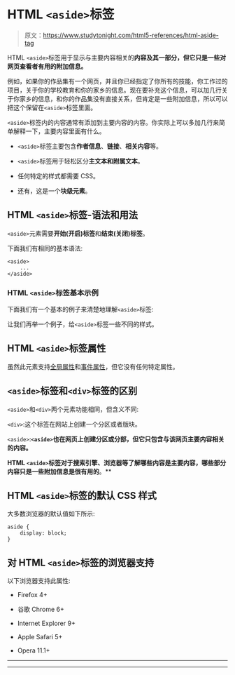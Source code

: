 # HTML `<aside>`标签

> 原文：<https://www.studytonight.com/html5-references/html-aside-tag>

HTML `<aside>`标签用于显示与主要内容相关的**内容及其一部分，但它只是一些对网页查看者有用的附加信息。**

例如，如果你的作品集有一个网页，并且你已经指定了你所有的技能，你工作过的项目，关于你的学校教育和你的家乡的信息。现在要补充这个信息，可以加几行关于你家乡的信息，和你的作品集没有直接关系，但肯定是一些附加信息，所以可以把这个保留在`<aside>`标签里面。

`<aside>`标签内的内容通常有添加到主要内容的内容。你实际上可以多加几行来简单解释一下，主要内容里面有什么。

*   `<aside>`标签主要包含**作者信息**、**链接**、**相关内容**等。

*   `<aside>`标签用于轻松区分**主文本和附属文本**。

*   任何特定的样式都需要 CSS。

*   还有，这是一个**块级元素**。

## HTML `<aside>`标签-语法和用法

`<aside>`元素需要**开始(开启)标签**和**结束(关闭)标签**。

下面我们有相同的基本语法:

```
<aside>
    ...
</aside>
```

### HTML `<aside>`标签基本示例

下面我们有一个基本的例子来清楚地理解`<aside>`标签:

让我们再举一个例子，给`<aside>`标签一些不同的样式。

## HTML `<aside>`标签属性

虽然此元素支持[全局属性](https://www.studytonight.com/html5-references/html-global-attributes)和[事件属性](https://www.studytonight.com/html5-references/html-event-attributes)，但它没有任何特定属性。

## `<aside>`标签和`<div>`标签的区别

`<aside>`和`<div>`两个元素功能相同，但含义不同:

`<div>`:这个标签在网站上创建一个分区或者版块。

`<aside>`:**`<aside>`也在网页上创建分区或分部，但它只包含与该网页主要内容相关的内容。**

 **HTML `<aside>`标签对于搜索引擎、浏览器等了解哪些内容是主要内容，哪些部分内容只是一些附加信息是很有用的**。**

## HTML `<aside>`标签的默认 CSS 样式

大多数浏览器的默认值如下所示:

```
aside {
    display: block;
}
```

## 对 HTML `<aside>`标签的浏览器支持

以下浏览器支持此属性:

*   Firefox 4+

*   谷歌 Chrome 6+

*   Internet Explorer 9+

*   Apple Safari 5+

*   Opera 11.1+

* * *

* * ***